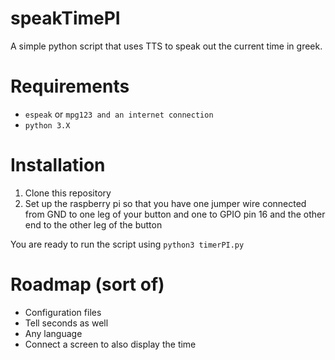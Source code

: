 # speakTimePI
A simple python script that uses TTS to speak out the current time in greek.

# Requirements
- `espeak` or `mpg123 and an internet connection`
- `python 3.X`

# Installation
1) Clone this repository
2) Set up the raspberry pi so that you have one jumper wire connected from GND to one leg of your button and one to GPIO pin 16 and the other end to the other leg of the button

You are ready to run the script using `python3 timerPI.py`

# Roadmap (sort of)
- Configuration files
- Tell seconds as well
- Any language
- Connect a screen to also display the time
